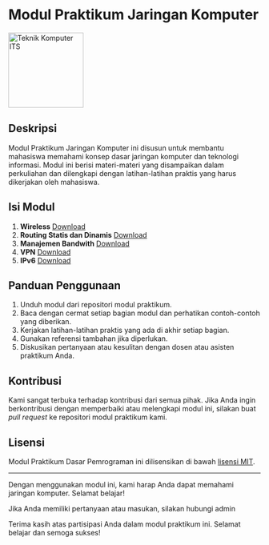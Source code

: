 # Modul Praktikum Jaringan Komputer

<img src="https://www.its.ac.id/komputer/wp-content/uploads/sites/28/2018/03/image10.png" alt="Teknik Komputer ITS" width="150" height="150">

## Deskripsi

Modul Praktikum Jaringan Komputer ini disusun untuk membantu mahasiswa memahami konsep dasar jaringan komputer dan teknologi informasi. Modul ini berisi materi-materi yang disampaikan dalam perkuliahan dan dilengkapi dengan latihan-latihan praktis yang harus dikerjakan oleh mahasiswa.

## Isi Modul

1. **Wireless** [Download](https://lab-b300-miot.github.io/modul-praktikum-jarkom/P1_Wireless.pdf)
2. **Routing Statis dan Dinamis** [Download](https://lab-b300-miot.github.io/modul-praktikum-jarkom/P2_RoutingStatisdanDinamis.pdf)
3. **Manajemen Bandwith** [Download](https://lab-b300-miot.github.io/modul-praktikum-jarkom/P3_ManajemenBandwith.pdf)
4. **VPN** [Download](https://lab-b300-miot.github.io/modul-praktikum-jarkom/P4_VPN.pdf)
5. **IPv6** [Download](https://lab-b300-miot.github.io/modul-praktikum-jarkom/P5_IPv6.pdf)

## Panduan Penggunaan

1. Unduh modul dari repositori modul praktikum.
2. Baca dengan cermat setiap bagian modul dan perhatikan contoh-contoh yang diberikan.
3. Kerjakan latihan-latihan praktis yang ada di akhir setiap bagian.
4. Gunakan referensi tambahan jika diperlukan.
5. Diskusikan pertanyaan atau kesulitan dengan dosen atau asisten praktikum Anda.

## Kontribusi

Kami sangat terbuka terhadap kontribusi dari semua pihak. Jika Anda ingin berkontribusi dengan memperbaiki atau melengkapi modul ini, silakan buat _pull request_ ke repositori modul praktikum kami.

## Lisensi

Modul Praktikum Dasar Pemrograman ini dilisensikan di bawah [lisensi MIT](LICENSE).

---

Dengan menggunakan modul ini, kami harap Anda dapat memahami jaringan komputer. Selamat belajar!

Jika Anda memiliki pertanyaan atau masukan, silakan hubungi admin

Terima kasih atas partisipasi Anda dalam modul praktikum ini. Selamat belajar dan semoga sukses!
